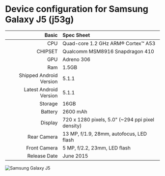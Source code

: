 Device configuration for Samsung Galaxy J5 (j53g)
==================================================

Basic   | Spec Sheet
-------:|:-------------------------
CPU     | Quad-core 1.2 GHz ARM® Cortex™ A53
CHIPSET | Qualcomm MSM8916 Snapdragon 410
GPU     | Adreno 306
Ram     | 1.5GB
Shipped Android Version | 5.1.1
Latest Android Version | 5.1.1
Storage | 16GB
Battery | 2600 mAh
Display | 720 x 1280 pixels, 5.0" (~294 ppi pixel density)
Rear Camera  | 13 MP, f/1.9, 28mm, autofocus, LED flash
Front Camera | 5 MP, f/2.2, 23mm, LED flash
Release Date | June 2015

![Samsung Galaxy J5](http://cdn2.gsmarena.com/vv/bigpic/samsung-galaxy-j5-sm-j500f.jpg "Samsung Galaxy J5 (SM-J500H)")
